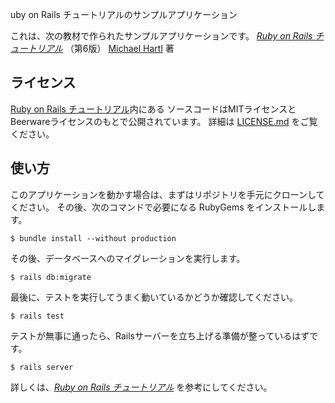 uby on Rails チュートリアルのサンプルアプリケーション

これは、次の教材で作られたサンプルアプリケーションです。
[*Ruby on Rails チュートリアル*](https://railstutorial.jp/)
（第6版）
[Michael Hartl](https://www.michaelhartl.com/) 著

## ライセンス

[Ruby on Rails チュートリアル](https://railstutorial.jp/)内にある
ソースコードはMITライセンスとBeerwareライセンスのもとで公開されています。
詳細は [LICENSE.md](LICENSE.md) をご覧ください。

## 使い方

このアプリケーションを動かす場合は、まずはリポジトリを手元にクローンしてください。
その後、次のコマンドで必要になる RubyGems をインストールします。

```
$ bundle install --without production
```

その後、データベースへのマイグレーションを実行します。

```
$ rails db:migrate
```

最後に、テストを実行してうまく動いているかどうか確認してください。

```
$ rails test
```

テストが無事に通ったら、Railsサーバーを立ち上げる準備が整っているはずです。

```
$ rails server
```

詳しくは、[*Ruby on Rails チュートリアル*](https://railstutorial.jp/)
を参考にしてください。
